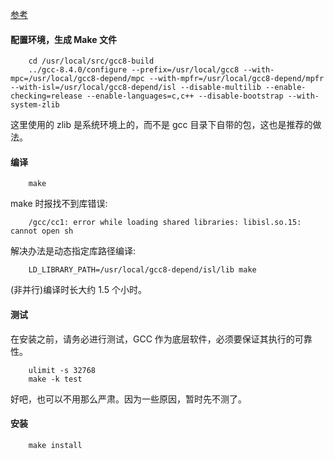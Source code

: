

[参考](http://www.linuxfromscratch.org/lfs/view/7.9-systemd/chapter06/gcc.html)


#### 配置环境，生成 Make 文件

```shell
    cd /usr/local/src/gcc8-build
    ../gcc-8.4.0/configure --prefix=/usr/local/gcc8 --with-mpc=/usr/local/gcc8-depend/mpc --with-mpfr=/usr/local/gcc8-depend/mpfr --with-isl=/usr/local/gcc8-depend/isl --disable-multilib --enable-checking=release --enable-languages=c,c++ --disable-bootstrap --with-system-zlib
```
这里使用的 zlib 是系统环境上的，而不是 gcc 目录下自带的包，这也是推荐的做法。


#### 编译
```shell
    make
```

make 时报找不到库错误:
```
    /gcc/cc1: error while loading shared libraries: libisl.so.15: cannot open sh
```

解决办法是动态指定库路径编译:
```shell
    LD_LIBRARY_PATH=/usr/local/gcc8-depend/isl/lib make
```

(非并行)编译时长大约 1.5 个小时。

#### 测试

在安装之前，请务必进行测试，GCC 作为底层软件，必须要保证其执行的可靠性。

```shell
    ulimit -s 32768
    make -k test
```
好吧，也可以不用那么严肃。因为一些原因，暂时先不测了。


#### 安装

```shell
    make install
```